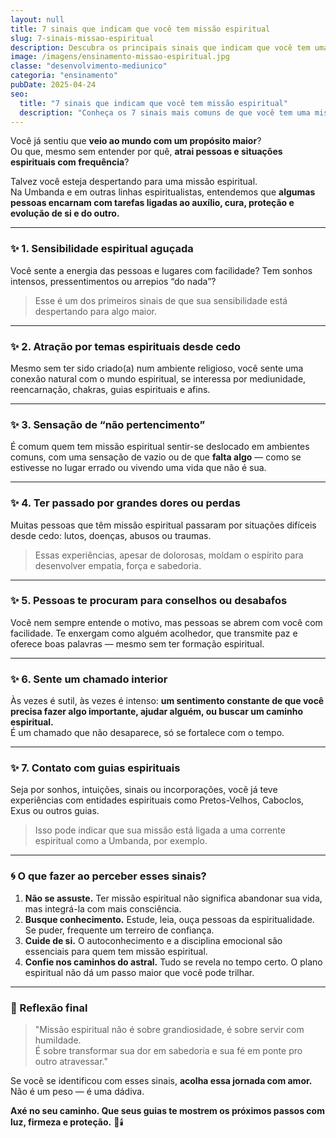```yaml
---
layout: null
title: 7 sinais que indicam que você tem missão espiritual
slug: 7-sinais-missao-espiritual
description: Descubra os principais sinais que indicam que você tem uma missão espiritual na Terra e como começar a compreender esse chamado.
image: /imagens/ensinamento-missao-espiritual.jpg
classe: "desenvolvimento-mediunico"
categoria: "ensinamento"
pubDate: 2025-04-24
seo:
  title: "7 sinais que indicam que você tem missão espiritual"
  description: "Conheça os 7 sinais mais comuns de que você tem uma missão espiritual e entenda como esse chamado pode se manifestar na sua vida."
---
```

Você já sentiu que **veio ao mundo com um propósito maior**?  
Ou que, mesmo sem entender por quê, **atrai pessoas e situações espirituais com frequência**?

Talvez você esteja despertando para uma missão espiritual.  
Na Umbanda e em outras linhas espiritualistas, entendemos que **algumas pessoas encarnam com tarefas ligadas ao auxílio, cura, proteção e evolução de si e do outro.**

---

### ✨ 1. Sensibilidade espiritual aguçada

Você sente a energia das pessoas e lugares com facilidade? Tem sonhos intensos, pressentimentos ou arrepios “do nada”?  
> Esse é um dos primeiros sinais de que sua sensibilidade está despertando para algo maior.

---

### ✨ 2. Atração por temas espirituais desde cedo

Mesmo sem ter sido criado(a) num ambiente religioso, você sente uma conexão natural com o mundo espiritual, se interessa por mediunidade, reencarnação, chakras, guias espirituais e afins.

---

### ✨ 3. Sensação de “não pertencimento”

É comum quem tem missão espiritual sentir-se deslocado em ambientes comuns, com uma sensação de vazio ou de que **falta algo** — como se estivesse no lugar errado ou vivendo uma vida que não é sua.

---

### ✨ 4. Ter passado por grandes dores ou perdas

Muitas pessoas que têm missão espiritual passaram por situações difíceis desde cedo: lutos, doenças, abusos ou traumas.  
> Essas experiências, apesar de dolorosas, moldam o espírito para desenvolver empatia, força e sabedoria.

---

### ✨ 5. Pessoas te procuram para conselhos ou desabafos

Você nem sempre entende o motivo, mas pessoas se abrem com você com facilidade. Te enxergam como alguém acolhedor, que transmite paz e oferece boas palavras — mesmo sem ter formação espiritual.

---

### ✨ 6. Sente um chamado interior

Às vezes é sutil, às vezes é intenso: **um sentimento constante de que você precisa fazer algo importante, ajudar alguém, ou buscar um caminho espiritual.**  
É um chamado que não desaparece, só se fortalece com o tempo.

---

### ✨ 7. Contato com guias espirituais

Seja por sonhos, intuições, sinais ou incorporações, você já teve experiências com entidades espirituais como Pretos-Velhos, Caboclos, Exus ou outros guias.  
> Isso pode indicar que sua missão está ligada a uma corrente espiritual como a Umbanda, por exemplo.

---

### 🌀 O que fazer ao perceber esses sinais?

1. **Não se assuste.** Ter missão espiritual não significa abandonar sua vida, mas integrá-la com mais consciência.
2. **Busque conhecimento.** Estude, leia, ouça pessoas da espiritualidade. Se puder, frequente um terreiro de confiança.
3. **Cuide de si.** O autoconhecimento e a disciplina emocional são essenciais para quem tem missão espiritual.
4. **Confie nos caminhos do astral.** Tudo se revela no tempo certo. O plano espiritual não dá um passo maior que você pode trilhar.

---

### 💬 Reflexão final

> "Missão espiritual não é sobre grandiosidade, é sobre servir com humildade.  
> É sobre transformar sua dor em sabedoria e sua fé em ponte pro outro atravessar."

Se você se identificou com esses sinais, **acolha essa jornada com amor.**  
Não é um peso — é uma dádiva.

**Axé no seu caminho. Que seus guias te mostrem os próximos passos com luz, firmeza e proteção.** 🌿🕯️
